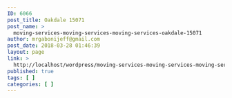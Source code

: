 ```yaml
---
ID: 6066
post_title: Oakdale 15071
post_name: >
  moving-services-moving-services-moving-services-oakdale-15071
author: mrgabonijeff@gmail.com
post_date: 2018-03-28 01:46:39
layout: page
link: >
  http://localhost/wordpress/moving-services-moving-services-moving-services-oakdale-15071/
published: true
tags: [ ]
categories: [ ]
---
```

